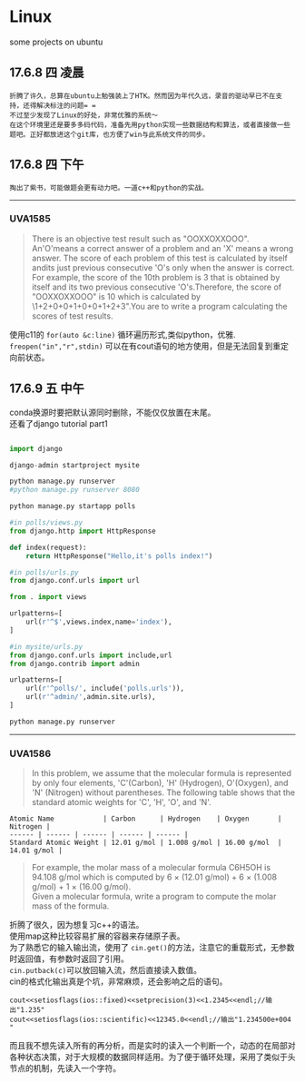 # Linux

some projects on ubuntu

## 17.6.8 四 凌晨

    折腾了许久，总算在ubuntu上勉强装上了HTK。然而因为年代久远，录音的驱动早已不在支持，还得解决标注的问题= =
    不过至少发现了Linux的好处，非常优雅的系统～
    在这个环境里还是要多多码代码，准备先用python实现一些数据结构和算法，或者直接做一些题吧。正好都放进这个git库，也方便了win与此系统文件的同步。

## 17.6.8 四 下午

    掏出了紫书，可能做题会更有动力吧。一道c++和python的实战。

---

### UVA1585

  >There is an objective test result such as "OOXXOXXOOO". An'O'means a correct answer of a problem and an 'X' means a wrong answer. The score of each problem of this test is calculated by itself andits just previous consecutive 'O's only when the answer is correct. For example, the score of the 10th problem is 3 that is obtained by itself and its two previous consecutive 'O's.Therefore, the score of "OOXXOXXOOO" is 10 which is calculated by \1+2+0+0+1+0+0+1+2+3".You are to write a program calculating the scores of test results.

使用c11的 `for(auto &c:line)` 循环遍历形式,类似python，优雅.
`freopen("in","r",stdin)`   可以在有cout语句的地方使用，但是无法回复到重定向前状态。

## 17.6.9 五 中午

conda换源时要把默认源同时删除，不能仅仅放置在末尾。<br> 还看了django tutorial part1

```python

import django

django-admin startproject mysite

python manage.py runserver
#python manage.py runserver 8080

python manage.py startapp polls

#in polls/views.py
from django.http import HttpResponse

def index(request):
    return HttpResponse("Hello,it's polls index!")

#in polls/urls.py
from django.conf.urls import url

from . import views

urlpatterns=[
    url(r'^$',views.index,name='index'),
]

#in mysite/urls.py
from django.conf.urls import include,url
from django.contrib import admin

urlpatterns=[
    url(r'^polls/', include('polls.urls')),
    url(r'^admin/',admin.site.urls),
]

python manage.py runserver

```

---

### UVA1586

   >In this problem, we assume that the molecular formula is represented by only four elements, 'C'(Carbon), 'H' (Hydrogen), O'(Oxygen), and 'N' (Nitrogen) without parentheses.
   >The following table shows that the standard atomic weights for 'C', 'H', 'O', and 'N'.<br> 

    Atomic Name            | Carbon      | Hydrogen    | Oxygen       | Nitrogen |
    ------ | ------ | ------ | ------ | ------ |
    Standard Atomic Weight | 12.01 g/mol | 1.008 g/mol | 16.00 g/mol  | 14.01 g/mol |

   >For example, the molar mass of a molecular formula C6H5OH is 94.108 g/mol which is computed by 6 × (12.01 g/mol) + 6 × (1.008 g/mol) + 1 × (16.00 g/mol).<br> 
   >Given a molecular formula, write a program to compute the molar mass of the formula.

折腾了很久，因为想复习c++的语法。<br> 
使用map这种比较容易扩展的容器来存储原子表。<br>
为了熟悉它的输入输出流，使用了 `cin.get()`的方法，注意它的重载形式，无参数时返回值，有参数时返回了引用。<br>
`cin.putback(c)`可以放回输入流，然后直接读入数值。<br>
cin的格式化输出真是个坑，非常麻烦，还会影响之后的语句。

    cout<<setiosflags(ios::fixed)<<setprecision(3)<<1.2345<<endl;//输出"1.235" 
    cout<<setiosflags(ios::scientific)<<12345.0<<endl;//输出"1.234500e+004 " 
    
而且我不想先读入所有的再分析，而是实时的读入一个判断一个，动态的在局部对各种状态决策，对于大规模的数据同样适用。为了便于循环处理，采用了类似于头节点的机制，先读入一个字符。<br>

